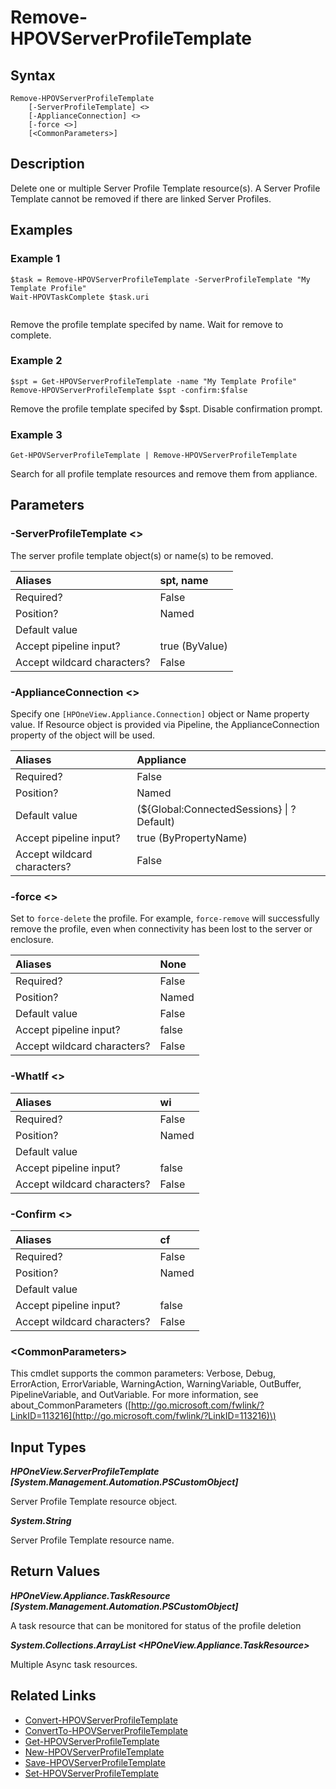 ﻿---
description: Delete Server Profile Template Resource(s).
---

# Remove-HPOVServerProfileTemplate

## Syntax

```text
Remove-HPOVServerProfileTemplate
    [-ServerProfileTemplate] <>
    [-ApplianceConnection] <>
    [-force <>]
    [<CommonParameters>]
```

## Description

Delete one or multiple Server Profile Template resource(s).  A Server Profile Template cannot be removed if there are linked Server Profiles.

## Examples

###  Example 1 

```text
$task = Remove-HPOVServerProfileTemplate -ServerProfileTemplate "My Template Profile"
Wait-HPOVTaskComplete $task.uri
                        
```

Remove the profile template specifed by name. Wait for remove to complete.

###  Example 2 

```text
$spt = Get-HPOVServerProfileTemplate -name "My Template Profile"
Remove-HPOVServerProfileTemplate $spt -confirm:$false
```

Remove the profile template specifed by $spt. Disable confirmation prompt.

###  Example 3 

```text
Get-HPOVServerProfileTemplate | Remove-HPOVServerProfileTemplate
```

Search for all profile template resources and remove them from appliance.

## Parameters

### -ServerProfileTemplate &lt;&gt;

The server profile template object(s) or name(s) to be removed.

| Aliases | spt, name |
| :--- | :--- |
| Required? | False |
| Position? | Named |
| Default value |  |
| Accept pipeline input? | true (ByValue) |
| Accept wildcard characters? | False |

### -ApplianceConnection &lt;&gt;

Specify one `[HPOneView.Appliance.Connection]` object or Name property value. If Resource object is provided via Pipeline, the ApplianceConnection property of the object will be used.

| Aliases | Appliance |
| :--- | :--- |
| Required? | False |
| Position? | Named |
| Default value | (${Global:ConnectedSessions} &vert; ? Default) |
| Accept pipeline input? | true (ByPropertyName) |
| Accept wildcard characters? | False |

### -force &lt;&gt;

Set to `force-delete` the profile.  For example, `force-remove` will successfully remove the profile, even when connectivity has been lost to the server or enclosure.

| Aliases | None |
| :--- | :--- |
| Required? | False |
| Position? | Named |
| Default value | False |
| Accept pipeline input? | false |
| Accept wildcard characters? | False |

### -WhatIf &lt;&gt;



| Aliases | wi |
| :--- | :--- |
| Required? | False |
| Position? | Named |
| Default value |  |
| Accept pipeline input? | false |
| Accept wildcard characters? | False |

### -Confirm &lt;&gt;



| Aliases | cf |
| :--- | :--- |
| Required? | False |
| Position? | Named |
| Default value |  |
| Accept pipeline input? | false |
| Accept wildcard characters? | False |

### &lt;CommonParameters&gt;

This cmdlet supports the common parameters: Verbose, Debug, ErrorAction, ErrorVariable, WarningAction, WarningVariable, OutBuffer, PipelineVariable, and OutVariable. For more information, see about\_CommonParameters \([http://go.microsoft.com/fwlink/?LinkID=113216](http://go.microsoft.com/fwlink/?LinkID=113216)\)

## Input Types

_**HPOneView.ServerProfileTemplate [System.Management.Automation.PSCustomObject]**_

Server Profile Template resource object.

_**System.String**_

Server Profile Template resource name.

## Return Values

_**HPOneView.Appliance.TaskResource [System.Management.Automation.PSCustomObject]**_

A task resource that can be monitored for status of the profile deletion

_**System.Collections.ArrayList <HPOneView.Appliance.TaskResource>**_

Multiple Async task resources.

## Related Links

* [Convert-HPOVServerProfileTemplate](convert-hpovserverprofiletemplate.md)
* [ConvertTo-HPOVServerProfileTemplate](convertto-hpovserverprofiletemplate.md)
* [Get-HPOVServerProfileTemplate](get-hpovserverprofiletemplate.md)
* [New-HPOVServerProfileTemplate](new-hpovserverprofiletemplate.md)
* [Save-HPOVServerProfileTemplate](save-hpovserverprofiletemplate.md)
* [Set-HPOVServerProfileTemplate](set-hpovserverprofiletemplate.md)
